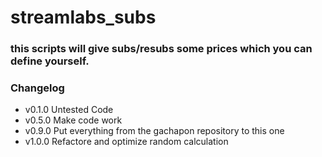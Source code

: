 # streamlabs_subs

### this scripts will give subs/resubs some prices which you can define yourself.

### Changelog

* v0.1.0 Untested Code
* v0.5.0 Make code work
* v0.9.0 Put everything from the gachapon repository to this one
* v1.0.0 Refactore and optimize random calculation
